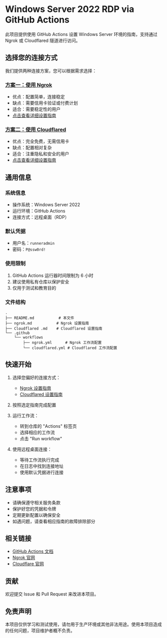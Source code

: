 # Windows Server 2022 RDP via GitHub Actions

此项目提供使用 GitHub Actions 设置 Windows Server 环境的指南，支持通过 Ngrok 或 Cloudflared 隧道进行访问。

## 选择您的连接方式

我们提供两种连接方案，您可以根据需求选择：

### [方案一：使用 Ngrok](ngrok.md)
- 优点：配置简单，连接稳定
- 缺点：需要信用卡验证或付费计划
- 适合：需要稳定性的用户
- [点击查看详细设置指南](ngrok.md)

### [方案二：使用 Cloudflared](Cloudflared%20.md)
- 优点：完全免费，无需信用卡
- 缺点：配置相对复杂
- 适合：注重隐私和安全的用户
- [点击查看详细设置指南](Cloudflared%20.md)

## 通用信息

### 系统信息
- 操作系统：Windows Server 2022
- 运行环境：GitHub Actions
- 连接方式：远程桌面（RDP）

### 默认凭据
- 用户名：`runneradmin`
- 密码：`P@ssw0rd!`

### 使用限制
1. GitHub Actions 运行器时间限制为 6 小时
2. 建议使用私有仓库以保护安全
3. 仅用于测试和教育目的

### 文件结构
```
.
├── README.md           # 本文件
├── ngrok.md           # Ngrok 设置指南
├── Cloudflared .md    # Cloudflared 设置指南
└── .github
    └── workflows
        ├── ngrok.yml      # Ngrok 工作流配置
        └── cloudflared.yml # Cloudflared 工作流配置
```

## 快速开始

1. 选择您偏好的连接方式：
   - [Ngrok 设置指南](ngrok.md)
   - [Cloudflared 设置指南](Cloudflared%20.md)

2. 按照选定指南完成配置

3. 运行工作流：
   - 转到仓库的 "Actions" 标签页
   - 选择相应的工作流
   - 点击 "Run workflow"

4. 使用远程桌面连接：
   - 等待工作流执行完成
   - 在日志中找到连接地址
   - 使用默认凭据进行连接

## 注意事项

- 请确保遵守相关服务条款
- 保护好您的凭据和令牌
- 定期更新配置以确保安全
- 如遇问题，请查看相应指南的故障排除部分

## 相关链接

- [GitHub Actions 文档](https://docs.github.com/cn/actions)
- [Ngrok 官网](https://ngrok.com/)
- [Cloudflare 官网](https://www.cloudflare.com/)

## 贡献

欢迎提交 Issue 和 Pull Request 来改进本项目。

## 免责声明

本项目仅供学习和测试使用，请勿用于生产环境或其他非法用途。使用本项目造成的任何问题，项目维护者概不负责。